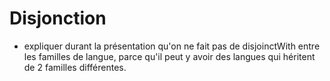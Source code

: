 # Disjonction
- expliquer durant la présentation qu'on ne fait pas de disjoinctWith entre les familles de langue, parce qu'il peut y avoir des langues qui héritent de 2 familles différentes.
